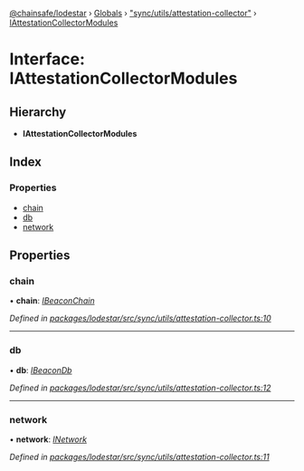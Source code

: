 [@chainsafe/lodestar](../README.md) › [Globals](../globals.md) › ["sync/utils/attestation-collector"](../modules/_sync_utils_attestation_collector_.md) › [IAttestationCollectorModules](_sync_utils_attestation_collector_.iattestationcollectormodules.md)

# Interface: IAttestationCollectorModules

## Hierarchy

* **IAttestationCollectorModules**

## Index

### Properties

* [chain](_sync_utils_attestation_collector_.iattestationcollectormodules.md#chain)
* [db](_sync_utils_attestation_collector_.iattestationcollectormodules.md#db)
* [network](_sync_utils_attestation_collector_.iattestationcollectormodules.md#network)

## Properties

###  chain

• **chain**: *[IBeaconChain](_chain_interface_.ibeaconchain.md)*

*Defined in [packages/lodestar/src/sync/utils/attestation-collector.ts:10](https://github.com/ChainSafe/lodestar/blob/2bf6badbe/packages/lodestar/src/sync/utils/attestation-collector.ts#L10)*

___

###  db

• **db**: *[IBeaconDb](_db_api_beacon_interface_.ibeacondb.md)*

*Defined in [packages/lodestar/src/sync/utils/attestation-collector.ts:12](https://github.com/ChainSafe/lodestar/blob/2bf6badbe/packages/lodestar/src/sync/utils/attestation-collector.ts#L12)*

___

###  network

• **network**: *[INetwork](_network_interface_.inetwork.md)*

*Defined in [packages/lodestar/src/sync/utils/attestation-collector.ts:11](https://github.com/ChainSafe/lodestar/blob/2bf6badbe/packages/lodestar/src/sync/utils/attestation-collector.ts#L11)*
